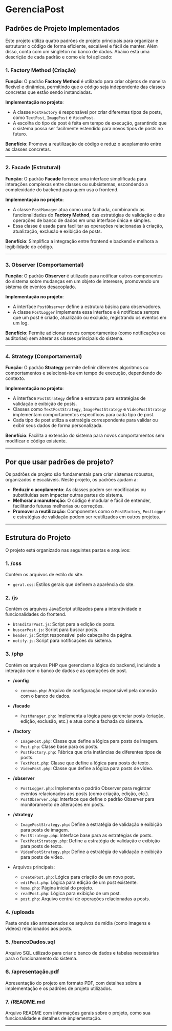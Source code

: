 # GerenciaPost

## Padrões de Projeto Implementados

Este projeto utiliza quatro padrões de projeto principais para organizar e estruturar o código de forma eficiente, escalável e fácil de manter. Além disso, conta com um singleton no banco de dados. Abaixo está uma descrição de cada padrão e como ele foi aplicado:

### 1. Factory Method (Criação)

**Função**: O padrão **Factory Method** é utilizado para criar objetos de maneira flexível e dinâmica, permitindo que o código seja independente das classes concretas que estão sendo instanciadas.

**Implementação no projeto**:
- A classe `PostFactory` é responsável por criar diferentes tipos de posts, como `TextPost`, `ImagePost` e `VideoPost`.
- A escolha do tipo de post é feita em tempo de execução, garantindo que o sistema possa ser facilmente estendido para novos tipos de posts no futuro.

**Benefício**: Promove a reutilização de código e reduz o acoplamento entre as classes concretas.

---

### 2. Facade (Estrutural)

**Função**: O padrão **Facade** fornece uma interface simplificada para interações complexas entre classes ou subsistemas, escondendo a complexidade do backend para quem usa o frontend.

**Implementação no projeto**:
- A classe `PostManager` atua como uma fachada, combinando as funcionalidades do **Factory Method**, das estratégias de validação e das operações de banco de dados em uma interface única e simples.
- Essa classe é usada para facilitar as operações relacionadas à criação, atualização, exclusão e exibição de posts.

**Benefício**: Simplifica a integração entre frontend e backend e melhora a legibilidade do código.

---

### 3. Observer (Comportamental)

**Função**: O padrão **Observer** é utilizado para notificar outros componentes do sistema sobre mudanças em um objeto de interesse, promovendo um sistema de eventos desacoplado.

**Implementação no projeto**:
- A interface `PostObserver` define a estrutura básica para observadores.
- A classe `PostLogger` implementa essa interface e é notificada sempre que um post é criado, atualizado ou excluído, registrando os eventos em um log.

**Benefício**: Permite adicionar novos comportamentos (como notificações ou auditorias) sem alterar as classes principais do sistema.

---

### 4. Strategy (Comportamental)

**Função**: O padrão **Strategy** permite definir diferentes algoritmos ou comportamentos e selecioná-los em tempo de execução, dependendo do contexto.

**Implementação no projeto**:
- A interface `PostStrategy` define a estrutura para estratégias de validação e exibição de posts.
- Classes como `TextPostStrategy`, `ImagePostStrategy` e `VideoPostStrategy` implementam comportamentos específicos para cada tipo de post.
- Cada tipo de post utiliza a estratégia correspondente para validar ou exibir seus dados de forma personalizada.

**Benefício**: Facilita a extensão do sistema para novos comportamentos sem modificar o código existente.

---

## Por que usar padrões de projeto?

Os padrões de projeto são fundamentais para criar sistemas robustos, organizados e escaláveis. Neste projeto, os padrões ajudam a:

- **Reduzir o acoplamento**: As classes podem ser modificadas ou substituídas sem impactar outras partes do sistema.
- **Melhorar a manutenção**: O código é modular e fácil de entender, facilitando futuras melhorias ou correções.
- **Promover a reutilização**: Componentes como o `PostFactory`, `PostLogger` e estratégias de validação podem ser reutilizados em outros projetos.

---

## Estrutura do Projeto

O projeto está organizado nas seguintes pastas e arquivos:

### 1. **/css**  
   Contém os arquivos de estilo do site.
   - `geral.css`: Estilos gerais que definem a aparência do site.

### 2. **/js**  
   Contém os arquivos JavaScript utilizados para a interatividade e funcionalidades do frontend.
   - `btnEditarPost.js`: Script para a edição de posts.
   - `buscarPost.js`: Script para buscar posts.
   - `header.js`: Script responsável pelo cabeçalho da página.
   - `notify.js`: Script para notificações do sistema.

### 3. **/php**  
   Contém os arquivos PHP que gerenciam a lógica do backend, incluindo a interação com o banco de dados e as operações de post.
   
   - **/config**
     - `conexao.php`: Arquivo de configuração responsável pela conexão com o banco de dados.
   
   - **/facade**
     - `PostManager.php`: Implementa a lógica para gerenciar posts (criação, edição, exclusão, etc.) e atua como a fachada do sistema.

   - **/factory**
     - `ImagePost.php`: Classe que define a lógica para posts de imagem.
     - `Post.php`: Classe base para os posts.
     - `PostFactory.php`: Fábrica que cria instâncias de diferentes tipos de posts.
     - `TextPost.php`: Classe que define a lógica para posts de texto.
     - `VideoPost.php`: Classe que define a lógica para posts de vídeo.

   - **/observer**
     - `PostLogger.php`: Implementa o padrão Observer para registrar eventos relacionados aos posts (como criação, edição, etc.).
     - `PostObserver.php`: Interface que define o padrão Observer para monitoramento de alterações em posts.

   - **/strategy**
     - `ImagePostStrategy.php`: Define a estratégia de validação e exibição para posts de imagem.
     - `PostStrategy.php`: Interface base para as estratégias de posts.
     - `TextPostStrategy.php`: Define a estratégia de validação e exibição para posts de texto.
     - `VideoPostStrategy.php`: Define a estratégia de validação e exibição para posts de vídeo.

   - Arquivos principais:
     - `createPost.php`: Lógica para criação de um novo post.
     - `editPost.php`: Lógica para edição de um post existente.
     - `home.php`: Página inicial do projeto.
     - `readPost.php`: Lógica para exibição de um post.
     - `post.php`: Arquivo central de operações relacionadas a posts.

### 4. **/uploads**  
   Pasta onde são armazenados os arquivos de mídia (como imagens e vídeos) relacionados aos posts.

### 5. **/bancoDados.sql**  
   Arquivo SQL utilizado para criar o banco de dados e tabelas necessárias para o funcionamento do sistema.

### 6. **/apresentação.pdf**  
   Apresentação do projeto em formato PDF, com detalhes sobre a implementação e os padrões de projeto utilizados.

### 7. **/README.md**  
   Arquivo README com informações gerais sobre o projeto, como sua funcionalidade e detalhes de implementação.

---
